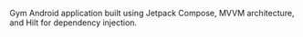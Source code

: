 Gym Android application built using Jetpack Compose, MVVM architecture, and Hilt for dependency injection.
